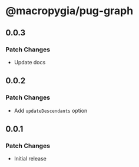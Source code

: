 # @macropygia/pug-graph

## 0.0.3

### Patch Changes

- Update docs

## 0.0.2

### Patch Changes

- Add `updateDescendants` option

## 0.0.1

### Patch Changes

- Initial release
